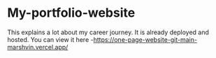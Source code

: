 # My-portfolio-website
This explains a lot about my career journey.
It is already deployed and hosted.
You can view it here -https://one-page-website-git-main-marshvin.vercel.app/
